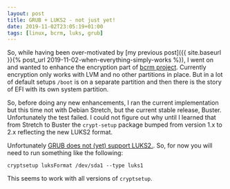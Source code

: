 ```yaml
---
layout: post
title: GRUB + LUKS2 - not just yet!
date: 2019-11-02T23:05:19+01:00
tags: [linux, bcrm, luks, grub]
---
```


So, while having been over-motivated by [my previous post]({{ site.baseurl }}{% post_url 2019-11-02-when-everything-simply-works %}), I went on and wanted to enhance the encryption part of [bcrm project](https://github.com/Jeansen/bcrm). Currently encryption only works with LVM and no other partitions in place. But in a lot of default setups `/boot` is on a separate partition and then there is the story of EFI with its own system partition.

So, before doing any new enhancements, I ran the current implementation but this time not with Debian Stretch, but the current stable release, Buster. Unfortunately the test failed. I could not figure out why until I learned that from Stretch to Buster the `crypt-setup` package bumped from version 1.x to 2.x reflecting the new LUKS2 format.

Unfortunately [GRUB does not (yet) support LUKS2.](https://savannah.gnu.org/bugs/?55093). So, for now you will need to run something like the following:

    cryptsetup luksFormat /dev/sda1 --type luks1
    
This seems to work with all versions of `cryptsetup`.




